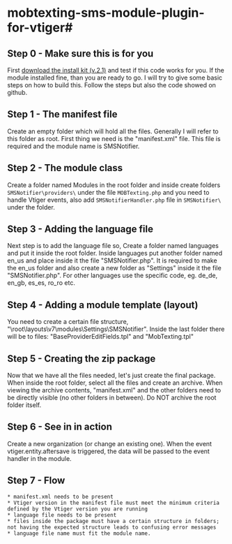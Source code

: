 # mobtexting-sms-module-plugin-for-vtiger#

## Step 0 - Make sure this is for you ##

First [download the install kit (v.2.1)](https://github.com/mobtexting/mobtexting-sms-module-plugin-for-vtiger/archive/master.zip) and test if this code works for you.
If the module installed fine, than you are ready to go. I will try to give some basic steps on how to build this. Follow the steps but also the code showed on github.

## Step 1 - The manifest file ##

Create an empty folder which will hold all the files. Generally I will refer to this folder as root.
First thing we need is the "manifest.xml" file. This file is required and the module name is SMSNotifier.


## Step 2 - The module class ##

Create a folder named Modules in the root folder and inside create folders `SMSNotifier\providers\` under the file `MOBTexting.php` and you need to handle Vtiger events, also add `SMSNotifierHandler.php` file in `SMSNotifier\` under the folder.


## Step 3 - Adding the language file ##

Next step is to add the language file so, Create a folder named languages and put it inside the root folder. Inside languages put another folder named en_us and place inside it the file "SMSNotifier.php". It is required to make the en_us folder and also create a new folder as "Settings\" inside it the file "SMSNotifier.php". For other languages use the specific code, eg. de_de, en_gb, es_es, ro_ro etc.


## Step 4 - Adding a module template (layout) ##

You need to create a certain file structure, "\root\layouts\v7\modules\Settings\SMSNotifier\". Inside the last folder there will be to files: "BaseProviderEditFields.tpl" and "MobTexting.tpl"


## Step 5 - Creating the zip package ##

Now that we have all the files needed, let's just create the final package. When inside the root folder, select all the files and create an archive.
When viewing the archive contents, "manifest.xml" and the other folders need to be directly visible (no other folders in between). Do NOT archive the root folder itself.


## Step 6 - See in in action ##

Create a new organization (or change an existing one). When the event vtiger.entity.aftersave is triggered, the data will be passed to the event handler in the module.

## Step 7 - Flow ##
	* manifest.xml needs to be present
	* Vtiger version in the manifest file must meet the minimum criteria defined by the Vtiger version you are running
	* language file needs to be present
	* files inside the package must have a certain structure in folders; not having the expected structure leads to confusing error messages
	* language file name must fit the module name.
